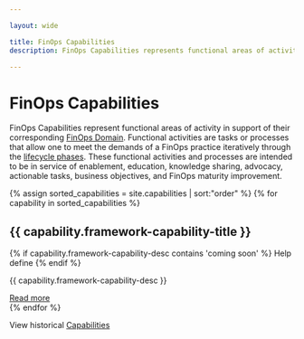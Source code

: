 ```yaml
---

layout: wide

title: FinOps Capabilities
description: FinOps Capabilities represents functional areas of activity in support of their corresponding FinOps Domains.

---
```


# FinOps Capabilities

FinOps Capabilities represent functional areas of activity in support of their corresponding [FinOps Domain](/framework/domains/). Functional activities are tasks or processes that allow one to meet the demands of a FinOps practice iteratively through the [lifecycle phases](/framework/phases/). These functional activities and processes are intended to be in service of enablement, education, knowledge sharing, advocacy, actionable tasks, business objectives, and FinOps maturity improvement.


<div class="flex flex-col md:flex-row flex-wrap items-stretch bg-gray-200 p-4 rounded-md my-8">
{% assign sorted_capabilities = site.capabilities | sort:"order" %}
{% for capability in sorted_capabilities %}
<div class="md:w-1/2 flex items-stretch">
    <div class="m-2 p-6 w-full bg-white border-solid border-gray-200 border rounded-lg shadow-sm hover:border-green-500 cursor-pointer transition duration-200" data-url="{{ capability.url }}">
      <h2 class="text-lg font-medium mt-0">{{ capability.framework-capability-title }}</h2>
      {% if capability.framework-capability-desc contains 'coming soon' %}
        <span class="text-white font-medium bg-green-500 rounded-md py-1 px-2 inline-block uppercase text-xs leading-tight">Help define</span>
      {% endif %}
      <p class="text-gray-600 text-sm leading-relaxed">{{ capability.framework-capability-desc }}</p>
      <a class="text-gray-600 hover:text-green-500 text-sm leading-relaxed underline" href="{{ capability.url }}">Read more</a>
  </div>
</div>
{% endfor %}
</div>


View historical [Capabilities](/framework/archive/v0.1/)
